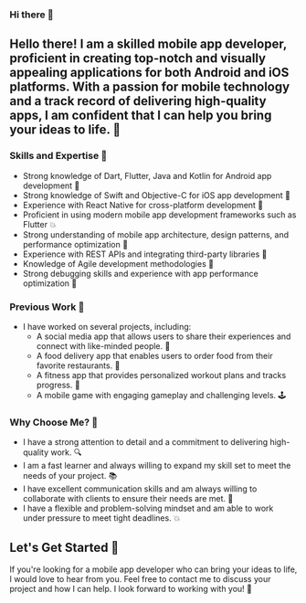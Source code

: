 ### Hi there 👋

## Hello there! I am a skilled mobile app developer, proficient in creating top-notch and visually appealing applications for both Android and iOS platforms. With a passion for mobile technology and a track record of delivering high-quality apps, I am confident that I can help you bring your ideas to life. 🚀

### Skills and Expertise 💪
* Strong knowledge of Dart, Flutter, Java and Kotlin for Android app development 🤖
* Strong knowledge of Swift and Objective-C for iOS app development 🍎
* Experience with React Native for cross-platform development 📱
* Proficient in using modern mobile app development frameworks such as Flutter 💥
* Strong understanding of mobile app architecture, design patterns, and performance optimization 🔨
* Experience with REST APIs and integrating third-party libraries 🔗
* Knowledge of Agile development methodologies 💼
* Strong debugging skills and experience with app performance optimization 🐞


### Previous Work 🎯
* I have worked on several projects, including:
   * A social media app that allows users to share their experiences and connect with like-minded people. 🤝
   * A food delivery app that enables users to order food from their favorite restaurants. 🍔
   * A fitness app that provides personalized workout plans and tracks progress. 💪
   * A mobile game with engaging gameplay and challenging levels. 🕹️
 
### Why Choose Me? 🤔
   * I have a strong attention to detail and a commitment to delivering high-quality work. 🔍
   * I am a fast learner and always willing to expand my skill set to meet the needs of your project. 📚
   * I have excellent communication skills and am always willing to collaborate with clients to ensure their needs are met. 💬
   * I have a flexible and problem-solving mindset and am able to work under pressure to meet tight deadlines. 💥
   
## Let's Get Started 🚀
If you're looking for a mobile app developer who can bring your ideas to life, I would love to hear from you. Feel free to contact me to discuss your project and how I can help. I look forward to working with you! 🤗

